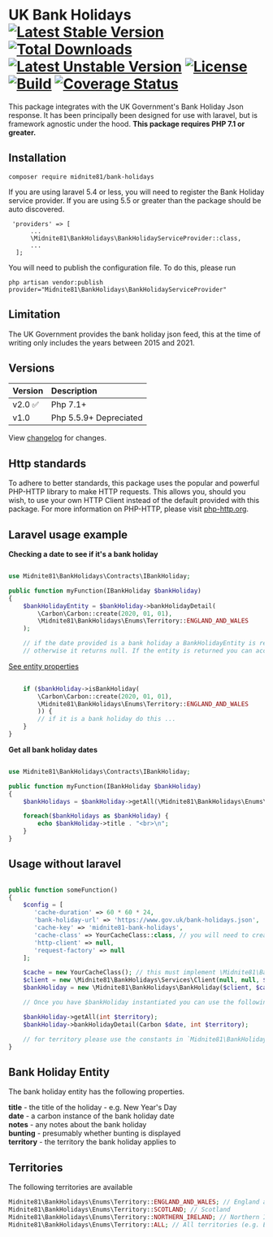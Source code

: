 # UK Bank Holidays [![Latest Stable Version](https://poser.pugx.org/midnite81/bank-holidays/version)](https://packagist.org/packages/midnite81/bank-holidays) [![Total Downloads](https://poser.pugx.org/midnite81/bank-holidays/downloads)](https://packagist.org/packages/midnite81/bank-holidays) [![Latest Unstable Version](https://poser.pugx.org/midnite81/bank-holidays/v/unstable)](https://packagist.org/packages/midnite81/bank-holidays) [![License](https://poser.pugx.org/midnite81/bank-holidays/license.svg)](https://packagist.org/packages/midnite81/bank-holidays) [![Build](https://travis-ci.org/midnite81/bank-holidays.svg?branch=master)](https://travis-ci.org/midnite81/bank-holidays) [![Coverage Status](https://coveralls.io/repos/github/midnite81/bank-holidays/badge.svg?branch=master)](https://coveralls.io/github/midnite81/bank-holidays?branch=master)

This package integrates with the UK Government's Bank Holiday Json response. It has been principally been
designed for use with laravel, but is framework agnostic under the hood. **This package requires PHP 7.1 or greater.**

## Installation

```
composer require midnite81/bank-holidays
```

If you are using laravel 5.4 or less, you will need to register the Bank Holiday service provider. If you are using 5.5
or greater than the package should be auto discovered.

```
 'providers' => [
      ...
      \Midnite81\BankHolidays\BankHolidayServiceProvider::class,
      ...
  ];
```

You will need to publish the configuration file. To do this, please run

```
php artisan vendor:publish provider="Midnite81\BankHolidays\BankHolidayServiceProvider"
```

## Limitation

The UK Government provides the bank holiday json feed, this at the time of writing only includes the 
years between 2015 and 2021. 

## Versions
|Version|Description|
|:-------|:-----------|
|v2.0 ✅|Php 7.1+|
|v1.0|Php 5.5.9+ Depreciated|

View [changelog](CHANGELOG.md) for changes. 

## Http standards

To adhere to better standards, this package uses the popular and powerful PHP-HTTP library to make HTTP requests. 
This allows you, should you wish, to use your own HTTP Client instead of the default provided with this package. 
For more information on PHP-HTTP, please visit [php-http.org](http://docs.php-http.org/en/latest/).

## Laravel usage example

**Checking a date to see if it's a bank holiday**

```php

use Midnite81\BankHolidays\Contracts\IBankHoliday;

public function myFunction(IBankHoliday $bankHoliday)
{ 
    $bankHolidayEntity = $bankHoliday->bankHolidayDetail(
        \Carbon\Carbon::create(2020, 01, 01), 
        \Midnite81\BankHolidays\Enums\Territory::ENGLAND_AND_WALES
    );

    // if the date provided is a bank holiday a BankHolidayEntity is returned
    // otherwise it returns null. If the entity is returned you can access the entity properties below.

```
[See entity properties](#bank-holiday-entity)

```php
   
    if ($bankHoliday->isBankHoliday(
        \Carbon\Carbon::create(2020, 01, 01),
        \Midnite81\BankHolidays\Enums\Territory::ENGLAND_AND_WALES
        )) {
        // if it is a bank holiday do this ...
    }
}
```

**Get all bank holiday dates**

```php

use Midnite81\BankHolidays\Contracts\IBankHoliday;

public function myFunction(IBankHoliday $bankHoliday)
{ 
    $bankHolidays = $bankHoliday->getAll(\Midnite81\BankHolidays\Enums\Territory::ENGLAND_AND_WALES);

    foreach($bankHolidays as $bankHoliday) { 
        echo $bankHoliday->title . "<br>\n";  
    }
}
```

## Usage without laravel

```php

public function someFunction()
{ 
    $config = [
       'cache-duration' => 60 * 60 * 24,
       'bank-holiday-url' => 'https://www.gov.uk/bank-holidays.json',
       'cache-key' => 'midnite81-bank-holidays',
       'cache-class' => YourCacheClass::class, // you will need to create a cache class 
       'http-client' => null,
       'request-factory' => null
    ];

    $cache = new YourCacheClass(); // this must implement \Midnite81\BankHolidays\Contracts\Drivers\ICache
    $client = new \Midnite81\BankHolidays\Services\Client(null, null, $config);
    $bankHoliday = new \Midnite81\BankHolidays\BankHoliday($client, $cache, $config);

    // Once you have $bankHoliday instantiated you can use the following methods

    $bankHoliday->getAll(int $territory);
    $bankHoliday->bankHolidayDetail(Carbon $date, int $territory);

    // for territory please use the constants in `Midnite81\BankHolidays\Enums\Territory`
}

```

## Bank Holiday Entity

The bank holiday entity has the following properties.

**title** - the title of the holiday - e.g. New Year's Day   
**date** - a carbon instance of the bank holiday date    
**notes** - any notes about the bank holiday    
**bunting** - presumably whether bunting is displayed    
**territory** - the territory the bank holiday applies to    

## Territories

The following territories are available

```php
Midnite81\BankHolidays\Enums\Territory::ENGLAND_AND_WALES; // England and Wales   
Midnite81\BankHolidays\Enums\Territory::SCOTLAND; // Scotland   
Midnite81\BankHolidays\Enums\Territory::NORTHERN_IRELAND; // Northern Ireland   
Midnite81\BankHolidays\Enums\Territory::ALL; // All territories (e.g. England, Wales, Scotland and Northern Ireland)
```